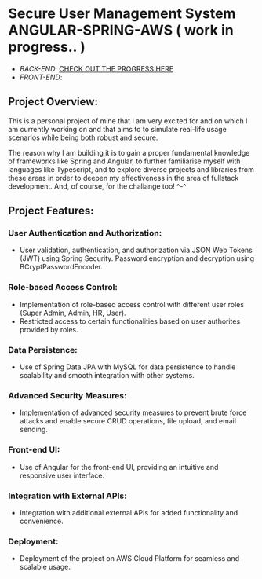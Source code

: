 
# Secure User Management System ANGULAR-SPRING-AWS ( work in progress.. )

* *BACK-END*: [CHECK OUT THE PROGRESS HERE](https://github.com/davidandw190/Secure-User-Management-Portal-BACKEND)
* *FRONT-END*:

## Project Overview:

This is a personal project of mine that I am very excited for and on which I am currently working on and that aims to to simulate real-life usage scenarios while being both robust and secure. 

The reason why I am building it is to gain a proper fundamental knowledge of frameworks like Spring and Angular, to further familiarise myself with languages like Typescript, and to explore diverse projects and libraries from these areas in order to deepen my effectiveness in the area of fullstack development. And, of course, for the challange too! ^-^

## Project Features:

### User Authentication and Authorization:
- User validation, authentication, and authorization via JSON Web Tokens (JWT) using Spring Security.
Password encryption and decryption using BCryptPasswordEncoder.

### Role-based Access Control:
- Implementation of role-based access control with different user roles (Super Admin, Admin, HR, User).
- Restricted access to certain functionalities based on user authorites provided by roles.

### Data Persistence:
- Use of Spring Data JPA with MySQL for data persistence to handle scalability and smooth integration with other systems.

### Advanced Security Measures:
 - Implementation of advanced security measures to prevent brute force attacks and enable secure CRUD operations, file upload, and email sending.
 
### Front-end UI:
- Use of Angular for the front-end UI, providing an intuitive and responsive user interface.

### Integration with External APIs:
- Integration with additional external APIs for added functionality and convenience.

### Deployment:
- Deployment of the project on AWS Cloud Platform for seamless and scalable usage.
